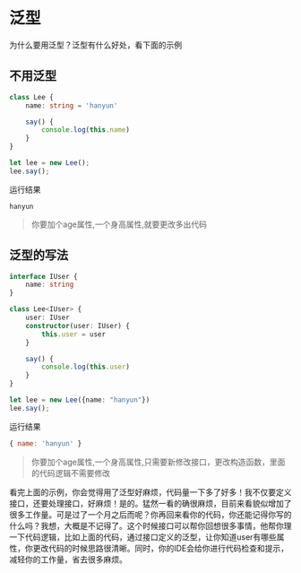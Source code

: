 

# 泛型

为什么要用泛型？泛型有什么好处，看下面的示例

## 不用泛型

```typescript
class Lee {
    name: string = 'hanyun'

    say() {
        console.log(this.name)
    }
}

let lee = new Lee();
lee.say();
```



运行结果

```
hanyun

```

> 你要加个age属性,一个身高属性,就要更改多出代码



## 泛型的写法

```typescript
interface IUser {
    name: string
}

class Lee<IUser> {
    user: IUser
    constructor(user: IUser) {
        this.user = user
    }

    say() {
        console.log(this.user)
    }
}

let lee = new Lee({name: "hanyun"})
lee.say();
```



运行结果

```js
{ name: 'hanyun' }
```

> 你要加个age属性,一个身高属性,只需要新修改接口，更改构造函数，里面的代码逻辑不需要修改

看完上面的示例，你会觉得用了泛型好麻烦，代码量一下多了好多！我不仅要定义接口，还要处理接口，好麻烦！是的。猛然一看的确很麻烦，目前来看貌似增加了很多工作量。可是过了一个月之后而呢？你再回来看你的代码，你还能记得你写的什么吗？我想，大概是不记得了。这个时候接口可以帮你回想很多事情，他帮你理一下代码逻辑，比如上面的代码，通过接口定义的泛型，让你知道user有哪些属性，你更改代码的时候思路很清晰。同时，你的IDE会给你进行代码检查和提示，减轻你的工作量，省去很多麻烦。